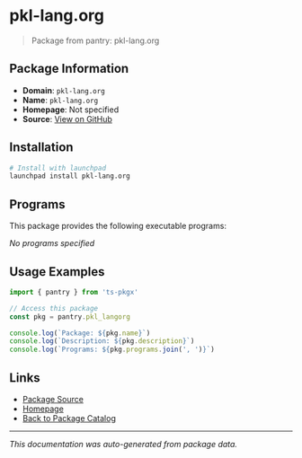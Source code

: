 # pkl-lang.org

> Package from pantry: pkl-lang.org

## Package Information

- **Domain**: `pkl-lang.org`
- **Name**: `pkl-lang.org`
- **Homepage**: Not specified
- **Source**: [View on GitHub](https://github.com/pkgxdev/pantry/tree/main/projects/pkl-lang.org/package.yml)

## Installation

```bash
# Install with launchpad
launchpad install pkl-lang.org
```

## Programs

This package provides the following executable programs:

*No programs specified*

## Usage Examples

```typescript
import { pantry } from 'ts-pkgx'

// Access this package
const pkg = pantry.pkl_langorg

console.log(`Package: ${pkg.name}`)
console.log(`Description: ${pkg.description}`)
console.log(`Programs: ${pkg.programs.join(', ')}`)
```

## Links

- [Package Source](https://github.com/pkgxdev/pantry/tree/main/projects/pkl-lang.org/package.yml)
- [Homepage](#)
- [Back to Package Catalog](../package-catalog.md)

---

*This documentation was auto-generated from package data.*
